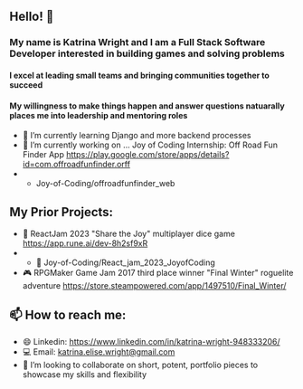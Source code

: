## Hello! 👋
### My name is Katrina Wright and I am a Full Stack Software Developer interested in building games and solving problems
#### I excel at leading small teams and bringing communities together to succeed
#### My willingness to make things happen and answer questions natuarally places me into leadership and mentoring roles
- 🌱 I’m currently learning Django and more backend processes
- 🔭 I’m currently working on ... Joy of Coding Internship: Off Road Fun Finder App https://play.google.com/store/apps/details?id=com.offroadfunfinder.orff
- -  Joy-of-Coding/offroadfunfinder_web
## My Prior Projects:
- 🎲 ReactJam 2023 "Share the Joy" multiplayer dice game https://app.rune.ai/dev-8h2sf9xR
- - 🎲 Joy-of-Coding/React_jam_2023_JoyofCoding
- 🎮 RPGMaker Game Jam 2017 third place winner "Final Winter" roguelite adventure https://store.steampowered.com/app/1497510/Final_Winter/
## 📫 How to reach me:
- 😄 Linkedin: https://www.linkedin.com/in/katrina-wright-948333206/
- 💻 Email: katrina.elise.wright@gmail.com
- 👯 I’m looking to collaborate on short, potent, portfolio pieces to showcase my skills and flexibility


<!--
**KatrinaWright/KatrinaWright** is a ✨ _special_ ✨ repository because its `README.md` (this file) appears on your GitHub profile.

Here are some ideas to get you started:

- 🔭 I’m currently working on ...
- 🌱 I’m currently learning ...
- 👯 I’m looking to collaborate on ...
- 🤔 I’m looking for help with ...
- 💬🍤🕹🏆🏆💻🖥🖱💵 Ask me about ...
- 📫 How to reach me: ...
- 😄 Pronouns: ...
- ⚡ Fun fact: ...
-->
